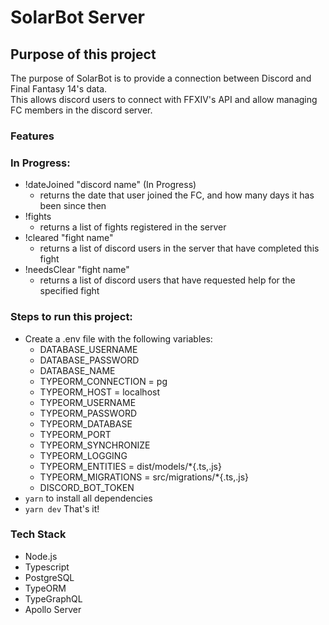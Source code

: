 # SolarBot Server

## Purpose of this project

The purpose of SolarBot is to provide a connection between Discord and Final Fantasy 14's data. <br/>
This allows discord users to connect with FFXIV's API and allow managing FC members in the discord server.

### Features

### In Progress:
+ !dateJoined "discord name" (In Progress)
  + returns the date that user joined the FC, and how many days it has been since then
+ !fights
  + returns a list of fights registered in the server
+ !cleared "fight name"
  + returns a list of discord users in the server that have completed this fight
+ !needsClear "fight name"
  + returns a list of discord users that have requested help for the specified fight

### Steps to run this project:

+ Create a .env file with the following variables:
  + DATABASE_USERNAME
  + DATABASE_PASSWORD
  + DATABASE_NAME
  + TYPEORM_CONNECTION = pg
  + TYPEORM_HOST = localhost
  + TYPEORM_USERNAME
  + TYPEORM_PASSWORD
  + TYPEORM_DATABASE
  + TYPEORM_PORT
  + TYPEORM_SYNCHRONIZE
  + TYPEORM_LOGGING
  + TYPEORM_ENTITIES = dist/models/*{.ts,.js}
  + TYPEORM_MIGRATIONS = src/migrations/*{.ts,.js}
  + DISCORD_BOT_TOKEN
+ ``yarn`` to install all dependencies
+ ``yarn dev`` That's it!

### Tech Stack

+ Node.js
+ Typescript
+ PostgreSQL
+ TypeORM
+ TypeGraphQL
+ Apollo Server

